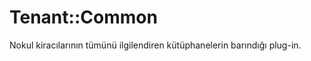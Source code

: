 Tenant::Common
==============

Nokul kiracılarının tümünü ilgilendiren kütüphanelerin barındığı plug-in.
